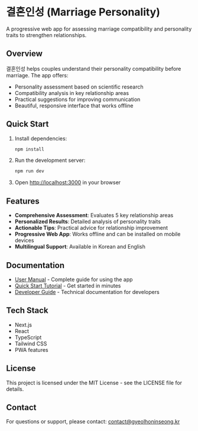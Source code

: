 # 결혼인성 (Marriage Personality)

A progressive web app for assessing marriage compatibility and personality traits to strengthen relationships.

## Overview

결혼인성 helps couples understand their personality compatibility before marriage. The app offers:

- Personality assessment based on scientific research
- Compatibility analysis in key relationship areas
- Practical suggestions for improving communication
- Beautiful, responsive interface that works offline

## Quick Start

1. Install dependencies:
   ```bash
   npm install
   ```

2. Run the development server:
   ```bash
   npm run dev
   ```

3. Open [http://localhost:3000](http://localhost:3000) in your browser

## Features

- **Comprehensive Assessment**: Evaluates 5 key relationship areas
- **Personalized Results**: Detailed analysis of personality traits
- **Actionable Tips**: Practical advice for relationship improvement
- **Progressive Web App**: Works offline and can be installed on mobile devices
- **Multilingual Support**: Available in Korean and English

## Documentation

- [User Manual](docs/MANUAL.md) - Complete guide for using the app
- [Quick Start Tutorial](docs/QUICKSTART.md) - Get started in minutes
- [Developer Guide](docs/DEVELOPER.md) - Technical documentation for developers

## Tech Stack

- Next.js
- React
- TypeScript
- Tailwind CSS
- PWA features

## License

This project is licensed under the MIT License - see the LICENSE file for details.

## Contact

For questions or support, please contact: contact@gyeolhoninseong.kr

